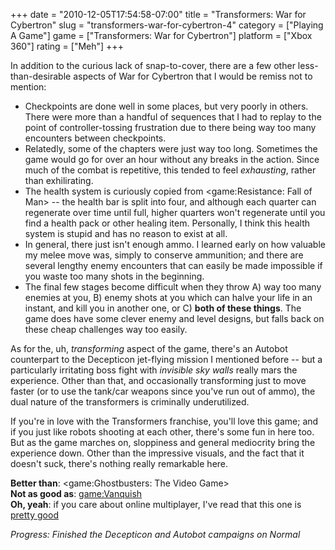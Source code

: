 +++
date = "2010-12-05T17:54:58-07:00"
title = "Transformers: War for Cybertron"
slug = "transformers-war-for-cybertron-4"
category = ["Playing A Game"]
game = ["Transformers: War for Cybertron"]
platform = ["Xbox 360"]
rating = ["Meh"]
+++

In addition to the curious lack of snap-to-cover, there are a few other less-than-desirable aspects of War for Cybertron that I would be remiss not to mention:

* Checkpoints are done well in some places, but very poorly in others.  There were more than a handful of sequences that I had to replay to the point of controller-tossing frustration due to there being way too many encounters between checkpoints.
* Relatedly, some of the chapters were just way too long.  Sometimes the game would go for over an hour without any breaks in the action.  Since much of the combat is repetitive, this tended to feel <i>exhausting</i>, rather than exhilirating.
* The health system is curiously copied from <game:Resistance: Fall of Man> -- the health bar is split into four, and although each quarter can regenerate over time until full, higher quarters won't regenerate until you find a health pack or other healing item.  Personally, I think this health system is stupid and has no reason to exist at all.
* In general, there just isn't enough ammo.  I learned early on how valuable my melee move was, simply to conserve ammunition; and there are several lengthy enemy encounters that can easily be made impossible if you waste too many shots in the beginning.
* The final few stages become difficult when they throw A) way too many enemies at you, B) enemy shots at you which can halve your life in an instant, and kill you in another one, or C) <b>both of these things</b>.  The game does have some clever enemy and level designs, but falls back on these cheap challenges way too easily.

As for the, uh, <i>transforming</i> aspect of the game, there's an Autobot counterpart to the Decepticon jet-flying mission I mentioned before -- but a particularly irritating boss fight with <i>invisible sky walls</i> really mars the experience.  Other than that, and occasionally transforming just to move faster (or to use the tank/car weapons since you've run out of ammo), the dual nature of the transformers is criminally underutilized.

If you're in love with the Transformers franchise, you'll love this game; and if you just like robots shooting at each other, there's some fun in here too.  But as the game marches on, sloppiness and general mediocrity bring the experience down.  Other than the impressive visuals, and the fact that it doesn't suck, there's nothing really remarkable here.

<b>Better than</b>: <game:Ghostbusters: The Video Game>  
<b>Not as good as</b>: <game:Vanquish>  
<b>Oh, yeah</b>: if you care about online multiplayer, I've read that this one is <a href="http://www.destructoid.com/review-transformers-war-for-cybertron-177164.phtml">pretty good</a>

<i>Progress: Finished the Decepticon and Autobot campaigns on Normal</i>